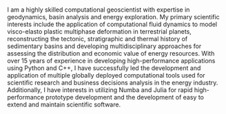 ### 

I am a highly skilled computational geoscientist with expertise in geodynamics, basin analysis
and energy exploration. My primary scientific interests include the application of computational 
fluid dynamics to model visco-elasto plastic multiphase deformation in terrestrial 
planets, reconstructing the tectonic, stratigraphic and thermal history of sedimentary 
basins and developing multidisciplinary approaches for assessing the distribution and economic 
value of energy resources. With over 15 years of experience in developing high-performance 
applications using Python and C++, I have successfully led the development and application 
of multiple globally deployed computational tools used for scientific research and business 
decisions analysis in the energy industry. Additionally, I have interests in utilizing Numba 
and Julia for rapid high-performance prototype development and the development of easy to 
extend and maintain scientific software.


<!--
**eakneller/eakneller** is a ✨ _special_ ✨ repository because its `README.md` (this file) appears on your GitHub profile.

Here are some ideas to get you started:

- 🔭 I’m currently working on ...
- 🌱 I’m currently learning ...
- 👯 I’m looking to collaborate on ...
- 🤔 I’m looking for help with ...
- 💬 Ask me about ...
- 📫 How to reach me: ...
- 😄 Pronouns: ...
- ⚡ Fun fact: ...
-->
